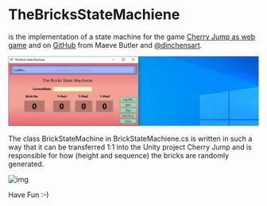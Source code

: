 # TheBricksStateMachiene
is the implementation of a state machine for the game [Cherry Jump as web game](http://cherryjump.de) and on [GitHub](https://github.com/MaeveCake/CherryJump) from Maeve Butler and [@dinchensart](https://twitter.com/dinchensart).

![img](https://github.com/uhwgmxorg/TheBricksStateMachiene/blob/master/Doc/77_1.gif)

The class BrickStateMachine in BrickStateMachiene.cs is written in such a way that it can be transferred 1:1 into the Unity project Cherry Jump and is responsible for how (height and sequence) the bricks are randomly generated.

![img](https://github.com/uhwgmxorg/TheBricksStateMachiene/blob/master/Doc/cherry_run_02.gif)

Have Fun :-)

